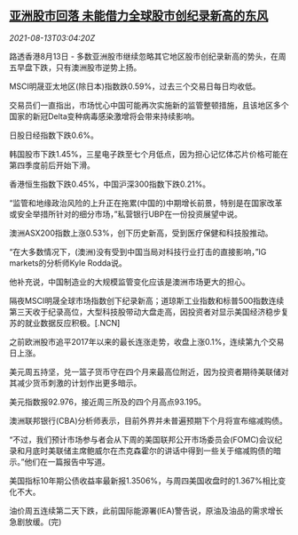 <!--1628825462000-->
[亚洲股市回落 未能借力全球股市创纪录新高的东风](https://cn.reuters.com/article/asia-financial-markets-0813-fri-idCNKBS2FE08M)
------

<div><i>2021-08-13T03:04:20Z</i></div><p>路透香港8月13日 - 多数亚洲股市继续忽略其它地区股市创纪录新高的势头，在周五早盘下跌，只有澳洲股市逆势上扬。</p><p>MSCI明晟亚太地区(除日本)指数跌0.59%，过去三个交易日每日均收低。</p><p>交易员们一直指出，市场忧心中国可能再次实施新的监管整顿措施，且该地区多个国家的新冠Delta变种病毒感染激增将会带来持续影响。</p><p>日股日经指数下跌0.6%。</p><p>韩国股市下跌1.45%，三星电子跌至七个月低点，因为担心记忆体芯片价格可能在第四季度前后开始下滑。</p><p>香港恒生指数下跌0.45%，中国沪深300指数下跌0.21%。</p><p>“监管和地缘政治风险的上升正在拖累(中国的)中期增长前景，特别是在国家改革或安全举措所针对的细分市场，”私营银行UBP在一份投资展望中说。</p><p>澳洲ASX200指数上涨0.53%，创下历史新高，受到医疗保健和科技股推动。</p><p>“在大多数情况下，(澳洲)没有受到中国当局对科技行业打击的直接影响，”IG markets的分析师Kyle Rodda说。</p><p>他补充说，中国制造业的大规模监管变化应该是澳洲市场更大的担心。</p><p>隔夜MSCI明晟全球市场指数创下纪录新高；道琼斯工业指数和标普500指数连续第三天收于纪录高位，大型科技股带动大盘走高，因投资者对显示美国经济稳步复苏的就业数据反应积极。[.NCN]</p><p>之前欧洲股市追平2017年以来的最长连涨走势，收盘上涨0.1%，连续第九个交易日上涨。</p><p>美元周五持坚，兑一篮子货币守在四个月来最高位附近，因为投资者期待美联储对其减少货币刺激的计划作出更多暗示。</p><p>美元指数报92.976，接近周三所及的四个月高点93.195。</p><p>澳洲联邦银行(CBA)分析师表示，目前外界并未普遍预期下个月将宣布缩减购债。</p><p>“不过，我们预计市场参与者会从下周的美国联邦公开市场委员会(FOMC)会议纪录和月底时美联储主席鲍威尔在杰克森霍尔的讲话中得到一些关于缩减购债的暗示。”他们在一篇报告中写道。</p><p>美国指标10年期公债收益率最新报1.3506%，与周四美国收盘时的1.367%相比变化不大。</p><p>油价周五连续第二天下跌，此前国际能源署(IEA)警告说，原油及油品的需求增长急剧放缓。(完)</p>
